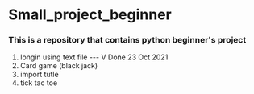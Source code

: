 # Small_project_beginner

### This is a repository that contains python beginner's project

1. longin using text file   --- V Done 23 Oct 2021
2. Card game (black jack)
3. import tutle
4. tick tac toe
